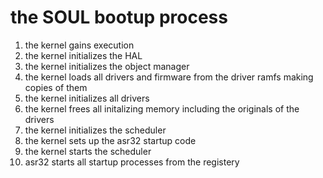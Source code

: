 # the SOUL bootup process
1. the kernel gains execution
2. the kernel initializes the HAL
3. the kernel initializes the object manager
4. the kernel loads all drivers and firmware from the driver ramfs making copies of them
5. the kernel initializes all drivers
6. the kernel frees all initalizing memory including the originals of the drivers 
7. the kernel initializes the scheduler
8. the kernel sets up the asr32 startup code
9. the kernel starts the scheduler
10. asr32 starts all startup processes from the registery